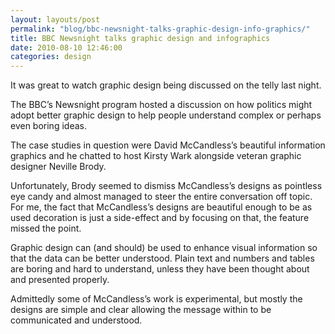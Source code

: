 ```yaml
---
layout: layouts/post 
permalink: "blog/bbc-newsnight-talks-graphic-design-info-graphics/"
title: BBC Newsnight talks graphic design and infographics
date: 2010-08-10 12:46:00
categories: design
---
```


It was great to watch graphic design being discussed on the telly last night.

The BBC’s Newsnight program hosted a discussion on how politics might adopt better graphic design to help people understand complex or perhaps even boring ideas.

The case studies in question were David McCandless’s beautiful information graphics and he chatted to host Kirsty Wark alongside veteran graphic designer Neville Brody.

Unfortunately, Brody seemed to dismiss McCandless’s designs as pointless eye candy and almost managed to steer the entire conversation off topic. For me, the fact that McCandless’s designs are beautiful enough to be as used decoration is just a side-effect and by focusing on that, the feature missed the point.

Graphic design can (and should) be used to enhance visual information so that the data can be better understood. Plain text and numbers and tables are boring and hard to understand, unless they have been thought about and presented properly.

Admittedly some of McCandless’s work is experimental, but mostly the designs are simple and clear allowing the message within to be communicated and understood.